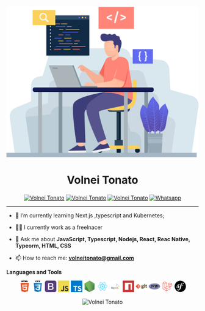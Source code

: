 <img src="https://github.com/VolneiTonato/VolneiTonato/blob/master/assets/logo.png?raw=true" />
<h1 align="center">Volnei Tonato</h1>

<div align="center">
<a href="https://www.linkedin.com/in/volnei-tonato/" target="blank"><img align="center" src="https://cdn.jsdelivr.net/npm/simple-icons@3.0.1/icons/linkedin.svg" alt="Volnei Tonato" height="20" width="20" /></a>
<a href="https://www.facebook.com/volnei.tonato" target="blank"><img align="center" src="https://cdn.jsdelivr.net/npm/simple-icons@3.0.1/icons/facebook.svg" alt="Volnei Tonato" height="20" width="20" /></a>
<a href="https://www.instagram.com/volneitonato" target="blank"><img align="center" src="https://cdn.jsdelivr.net/npm/simple-icons@3.0.1/icons/instagram.svg" alt="Volnei Tonato" height="20" width="20px" /></a>
<a target="_blank" href="https://api.whatsapp.com/send?phone=5554991519686"><img align="center" alt="Whatsapp" height="20px" width="20px" src="https://cdn.jsdelivr.net/npm/simple-icons@v3/icons/whatsapp.svg" /></a>
</div>


---


- 🌱 I’m currently learning Next.js ,typescript and Kubernetes; 

- 👨‍💻 I currently work as a freelnacer

- 💬 Ask me about **JavaScript, Typescript, Nodejs, React, Reac Native, Typeorm, HTML, CSS**

- 📫 How to reach me: **volneitonato@gmail.com**

**Languages and Tools**
<div align="center">
<code><img height="30" src="https://raw.githubusercontent.com/github/explore/80688e429a7d4ef2fca1e82350fe8e3517d3494d/topics/html/html.png"></code>
<code><img height="30" src="https://raw.githubusercontent.com/github/explore/80688e429a7d4ef2fca1e82350fe8e3517d3494d/topics/css/css.png"></code>
<code><img height="30" src="https://raw.githubusercontent.com/github/explore/80688e429a7d4ef2fca1e82350fe8e3517d3494d/topics/bootstrap/bootstrap.png"></code>
<code><img height="30" src="https://raw.githubusercontent.com/github/explore/80688e429a7d4ef2fca1e82350fe8e3517d3494d/topics/javascript/javascript.png"></code>
<code><img height="30" src="https://raw.githubusercontent.com/github/explore/80688e429a7d4ef2fca1e82350fe8e3517d3494d/topics/typescript/typescript.png"></code>
<code><img height="30" src="https://raw.githubusercontent.com/github/explore/80688e429a7d4ef2fca1e82350fe8e3517d3494d/topics/nodejs/nodejs.png"></code>
<code><img height="30" src="https://raw.githubusercontent.com/github/explore/80688e429a7d4ef2fca1e82350fe8e3517d3494d/topics/react/react.png"></code>
<code><img height="30" src="https://raw.githubusercontent.com/github/explore/80688e429a7d4ef2fca1e82350fe8e3517d3494d/topics/mysql/mysql.png"></code>
<code><img height="30" src="https://raw.githubusercontent.com/github/explore/80688e429a7d4ef2fca1e82350fe8e3517d3494d/topics/npm/npm.png"></code>
<code><img height="30" src="https://raw.githubusercontent.com/github/explore/80688e429a7d4ef2fca1e82350fe8e3517d3494d/topics/git/git.png"></code>
<code><img height="30" src="https://raw.githubusercontent.com/github/explore/80688e429a7d4ef2fca1e82350fe8e3517d3494d/topics/php/php.png"></code>
<code><img height="30" src="https://raw.githubusercontent.com/github/explore/80688e429a7d4ef2fca1e82350fe8e3517d3494d/topics/laravel/laravel.png"></code>
<code><img height="30" src="https://raw.githubusercontent.com/github/explore/80688e429a7d4ef2fca1e82350fe8e3517d3494d/topics/symfony/symfony.png"></code>
</div>



<p align="center"><img src="https://github-readme-stats.vercel.app/api?username=volneitonato&show_icons=true" alt="Volnei Tonato" /> </p>



